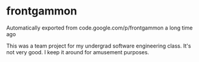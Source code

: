 # frontgammon
Automatically exported from code.google.com/p/frontgammon a long time ago

This was a team project for my undergrad software engineering class. It's not very good. I keep it around for amusement purposes.

